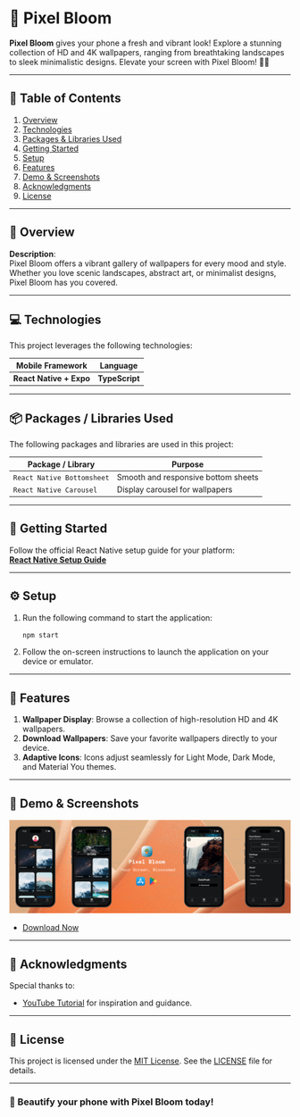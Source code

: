 # 🌸 Pixel Bloom

**Pixel Bloom** gives your phone a fresh and vibrant look! Explore a stunning collection of HD and 4K wallpapers, ranging from breathtaking landscapes to sleek minimalistic designs. Elevate your screen with Pixel Bloom! 📱✨

---

## 📑 Table of Contents

1. [Overview](#-overview)
2. [Technologies](#-technologies)
3. [Packages & Libraries Used](#-packages--libraries-used)
4. [Getting Started](#-getting-started)
5. [Setup](#-setup)
6. [Features](#-features)
7. [Demo & Screenshots](#-demo--screenshots)
8. [Acknowledgments](#-acknowledgments)
9. [License](#-license)

---

## 🌟 Overview

**Description**:  
Pixel Bloom offers a vibrant gallery of wallpapers for every mood and style. Whether you love scenic landscapes, abstract art, or minimalist designs, Pixel Bloom has you covered.

---

## 💻 Technologies

This project leverages the following technologies:

| Mobile Framework        | Language       |
| ----------------------- | -------------- |
| **React Native + Expo** | **TypeScript** |

---

## 📦 Packages / Libraries Used

The following packages and libraries are used in this project:

| Package / Library          | Purpose                             |
| -------------------------- | ----------------------------------- |
| `React Native Bottomsheet` | Smooth and responsive bottom sheets |
| `React Native Carousel`    | Display carousel for wallpapers     |

---

## 🚀 Getting Started

Follow the official React Native setup guide for your platform:  
**[React Native Setup Guide](https://reactnative.dev/docs/environment-setup)**

---

## ⚙️ Setup

1. Run the following command to start the application:
   ```bash
   npm start
   ```
2. Follow the on-screen instructions to launch the application on your device or emulator.

---

## 🎯 Features

1. **Wallpaper Display**: Browse a collection of high-resolution HD and 4K wallpapers.
2. **Download Wallpapers**: Save your favorite wallpapers directly to your device.
3. **Adaptive Icons**: Icons adjust seamlessly for Light Mode, Dark Mode, and Material You themes.

---

## 🔗 Demo & Screenshots

![Pixel Bloom Mockup](./Screenshots/Pixel_Bloom_Mockup.png)

- [Download Now]()

---

## 🙏 Acknowledgments

Special thanks to:

- [YouTube Tutorial](https://youtu.be/NQi1CdGo6dU?si=H5yiOUt29M6cTAZ8) for inspiration and guidance.

---

## 📜 License

This project is licensed under the [MIT License](LICENSE). See the [LICENSE](LICENSE) file for details.

---

### 🌸 Beautify your phone with **Pixel Bloom** today!
